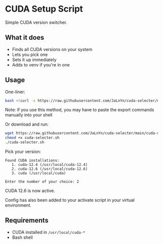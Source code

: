 # CUDA Setup Script

Simple CUDA version switcher.

## What it does

- Finds all CUDA versions on your system
- Lets you pick one
- Sets it up immediately 
- Adds to venv if you're in one

## Usage

One-liner:
```bash
bash <(curl -s https://raw.githubusercontent.com/JaLnYn/cuda-selecter/main/cuda-selecter.sh)
```
Note: if you use this method, you may have to paste the export commands manually into your shell

Or download and run:
```bash
wget https://raw.githubusercontent.com/JaLnYn/cuda-selecter/main/cuda-selecter.sh
chmod +x cuda-selecter.sh
./cuda-selecter.sh
```

Pick your version:
```
Found CUDA installations:
   1. cuda-12.4 (/usr/local/cuda-12.4)
   2. cuda-12.6 (/usr/local/cuda-12.6)
   3. cuda (/usr/local/cuda)

Enter the number of your choice: 2
```

CUDA 12.6 is now active.

Config has also been added to your activate script in your virtual environment. 

## Requirements

- CUDA installed in `/usr/local/cuda-*`
- Bash shell



